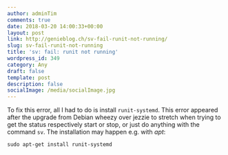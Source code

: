 ```yaml
---
author: adminTim
comments: true
date: 2018-03-20 14:00:33+00:00
layout: post
link: http://genieblog.ch/sv-fail-runit-not-running/
slug: sv-fail-runit-not-running
title: 'sv: fail: runit not running'
wordpress_id: 349
category: Any
draft: false
template: post
description: false
socialImage: /media/socialImage.jpg
---
```


To fix this error, all I had to do is install `runit-systemd`. This error appeared after the upgrade from Debian wheezy over jezzie to stretch when trying to get the status respectively start or stop, or just do anything with the command `sv`. The installation may happen e.g. with _apt_: 


    
    sudo apt-get install runit-systemd


